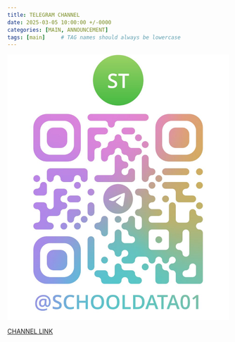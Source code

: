 ```yaml
---
title: TELEGRAM CHANNEL
date: 2025-03-05 10:00:00 +/-0000
categories: [MAIN, ANNOUNCEMENT]
tags: [main]     # TAG names should always be lowercase
---
```


![CHANNEL QR](assets/img/telegram/qrcode.jpg)

[CHANNEL LINK](https://t.me/schooldata01)
